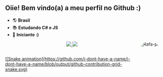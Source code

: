 ## Oiie! Bem vindo(a) a meu perfil no Github :)

- 🌎 **Brasil**
- 📚 **Estudando C# e JS**
- 🌱 **Iniciante :)**

<div align="center">
  <a href="https://github.com/i-dont-have-a-name">
  <img height="180em" src="https://github-readme-stats.vercel.app/api?username=i-dont-have-a-name&show_icons=true&theme=radical&include_all_commits=true&count_private=true"/>
  <img height="180em" src="https://github-readme-stats.vercel.app/api/top-langs/?username=i-dont-have-a-name&layout=compact&langs_count=7&theme=radical"/>
  <img align="right" alt="Rafa-pic" height="150" style="border-radius:50px;" src="https://media.discordapp.net/attachments/761308712576221285/899500491170521108/gifUm.gif?width=490&height=490">
</div>
  
##

<div>
  ![Snake animation](https://github.com/i-dont-have-a-name/i-dont-have-a-name/blob/output/github-contribution-grid-snake.svg)
</div>
